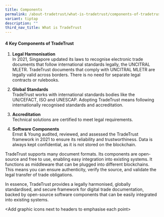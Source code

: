 ```yaml
---
title: Components
permalink: /about-tradetrust/what-is-tradetrust/components-of-tradetrust/
variant: tiptap
description: ""
third_nav_title: What is TradeTrust
---
```

<h4><strong>4 Key Components of TradeTrust</strong></h4>
<ol data-tight="true" class="tight">
<li>
<p><strong>Legal Harmonisation</strong> 
<br>In 2021, Singapore updated its laws to recognise electronic trade documents
that follow international standards legally, the UNCITRAL MLETR. TradeTrust
documents that comply with UNCITRAL MLETR are legally valid across borders.
There is no need for separate legal contracts or rulebooks.
<br>
</p>
</li>
<li>
<p><strong>Global Standards</strong> 
<br>TradeTrust works with international standards bodies like the UN/CEFACT,
ISO and UNESCAP. Adopting TradeTrust means following internationally recognised
standards and accreditation.&nbsp;
<br>
</p>
</li>
<li>
<p><strong>Accreditation&nbsp;<br></strong>Technical solutions are certified
to meet legal requirements.&nbsp;
<br>
</p>
</li>
<li>
<p><strong>Software Components</strong> 
<br>Ernst &amp; Young audited, reviewed, and assessed the TradeTrust framework
in 2021 to ensure its reliability and trustworthiness. Data is always kept
confidential, as it is not stored on the blockchain.</p>
</li>
</ol>
<p></p>
<p>TradeTrust supports many document formats. Its components are open-source
and free to use, enabling easy integration into existing systems. It functions
as middleware that can be plugged into different blockchains. This means
you can ensure authenticity, verify the source, and validate the legal
transfer of trade obligations.</p>
<p>In essence, TradeTrust provides a legally harmonised, globally standardised,
and secure framework for digital trade documentation, backed by open-source
software components that can be easily integrated into existing systems.</p>
<p>&lt;Add graphic icons next to headers to emphasise each point&gt;</p>
<p></p>
<p></p>